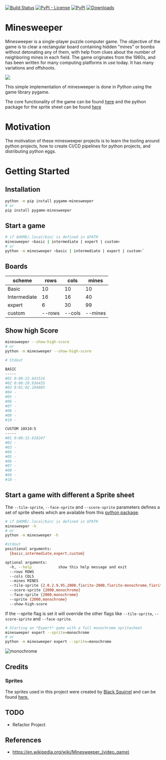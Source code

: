 [![Build Status](https://dev.azure.com/andreasisnes/Elitekollektivet/_apis/build/status/Elitekollektivet.Minesweeper/Elitekollektivet.Minesweeper?branchName=master)](https://dev.azure.com/andreasisnes/Elitekollektivet/_build/latest?definitionId=11&branchName=master)
[![PyPI - License](https://img.shields.io/pypi/l/pygame-minesweeper)](https://github.com/andreasisnes/Elitekollektivet.Minesweeper/blob/master/LICENSE)
[![PyPI](https://img.shields.io/pypi/v/pygame-minesweeper)](https://pypi.org/project/pygame-minesweeper/)
[![Downloads](https://pepy.tech/badge/pygame-minesweeper)](https://pepy.tech/project/pygame-minesweeper)

# Minesweeper
Minesweeper is a single-player puzzle computer game. The objective of the game is to clear a rectangular board containing hidden "mines" or bombs without detonating any of them, with help from clues about the number of neighboring mines in each field. The game originates from the 1960s, and has been written for many computing platforms in use today. It has many variations and offshoots.

![](https://raw.githubusercontent.com/andreasisnes/Elitekollektivet.Minesweeper/master/screenshots/game_over.png)

This simple implementation of minesweeper is done in Python using the game library pygame.

The core functionality of the game can be found [here](https://github.com/andreasisnes/Elitekollektivet.Minesweeper.Core) and the python package for the sprite sheet can be found [here](https://github.com/andreasisnes/Elitekollektivet.Minesweeper.Sprites)

# Motivation
The motivation of these minesweeper projects is to learn the tooling around python projects, how to create CI/CD pipelines for python projects, and distributing python eggs.

# Getting Started

## Installation
```bash
python -m pip install pygame-minesweeper
# or
pip install pygame-minesweeper
```

## Start a game
```bash
# if $HOME/.local/bin/ is defined in $PATH
minesweeper <basic | intermediate | expert | custom>
# or
python -m minesweeper <basic | intermediate | expert | custom>`
```

## Boards

| scheme       | rows   | cols   | mines   |
| ------------ | ------ | ------ | ------- |
| Basic        | 10     | 10     | 10      |
| Intermediate | 16     | 16     | 40      |
| expert       | 6      | 30     | 99      |
| custom       | --rows | --cols | --mines |

## Show high Score
```bash
minesweeper --show-high-score
# or
python -m minesweeper --show-high-score
```

```bash
# Stdout

BASIC
-----
#01 0:00:22.641516
#02 0:00:29.936435
#03 0:01:02.104885
#04 -
#05 -
#06 -
#07 -
#08 -
#09 -
#10 -

CUSTOM 10X10:5
-----
#01 0:00:15.618247
#02 -
#03 -
#04 -
#05 -
#06 -
#07 -
#08 -
#09 -
#10 -
```

## Start a game with different a Sprite sheet
The `--tile-sprite`, `--face-sprite` and `--score-sprite` parameters defines a set of sprite sheets which are available from this [python package](https://github.com/andreasisnes/Elitekollektivet.Minesweeper.Sprites).

```bash
# if $HOME/.local/bin/ is defined in $PATH
minesweeper -h
# or
python -m minesweeper -h
```
```bash
#stdout
positional arguments:
  {basic,intermediate,expert,custom}

optional arguments:
  -h, --help            show this help message and exit
  --rows ROWS
  --cols COLS
  --mines MINES
  --tile-sprite {2.0,2.9,95,2000,fiorito-2000,fiorito-monochrome,fiorito-xp,monochrome}
  --score-sprite {2000,monochrome}
  --face-sprite {2000,monochrome}
  --sprite {2000,monochrome}
  --show-high-score
```

If the --sprite flag is set it will override the other flags like `--tile-sprite`, `--score-sprite` and `--face-sprite`.
```bash
# Starting an *Expert* game with a full monochrome spritesheet
minesweeper expert --sprite=monochrome
# or
python -m minesweeper expert --sprite=monochrome
```
![monochrome](https://raw.githubusercontent.com/andreasisnes/Elitekollektivet.Minesweeper/master/screenshots/game_over_monochrome.png)

## Credits
### Sprites

The sprites used in this project were created by [Black Squirrel](https://www.spriters-resource.com/submitter/Black+Squirrel/) and can be found [here.](https://www.spriters-resource.com/pc_computer/minesweeper/sheet/19849/)

## TODO
* Refactor Project

## References
* https://en.wikipedia.org/wiki/Minesweeper_(video_game)
